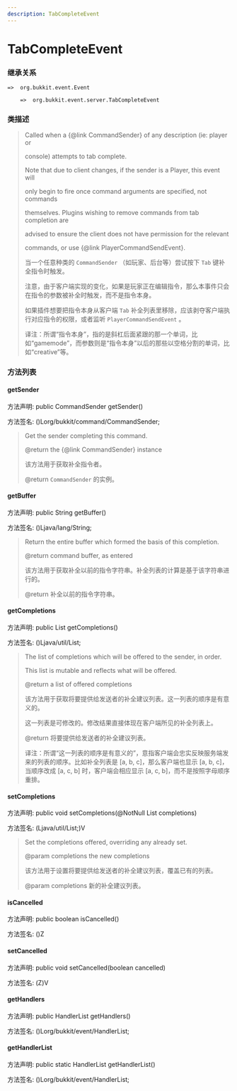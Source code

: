 ```yaml
---
description: TabCompleteEvent
---
```


# TabCompleteEvent

### 继承关系

    =>  org.bukkit.event.Event

        =>  org.bukkit.event.server.TabCompleteEvent

### 类描述

> Called when a {@link CommandSender} of any description (ie: player or
> 
> console) attempts to tab complete.
> 
> Note that due to client changes, if the sender is a Player, this event will
> 
> only begin to fire once command arguments are specified, not commands
> 
> themselves. Plugins wishing to remove commands from tab completion are
> 
> advised to ensure the client does not have permission for the relevant
> 
> commands, or use {@link PlayerCommandSendEvent}.
> 
> <p>
> 
> 当一个任意种类的 `CommandSender` （如玩家、后台等）尝试按下 `Tab` 键补全指令时触发。
> 
> 注意，由于客户端实现的变化，如果是玩家正在编辑指令，那么本事件只会在指令的参数被补全时触发，而不是指令本身。
> 
> 如果插件想要把指令本身从客户端 `Tab` 补全列表里移除，应该剥夺客户端执行对应指令的权限，或者监听 `PlayerCommandSendEvent` 。
> 
> <p>
> 
> 译注：所谓“指令本身”，指的是斜杠后面紧跟的那一个单词，比如“gamemode”，而参数则是“指令本身”以后的那些以空格分割的单词，比如“creative”等。

### 方法列表

#### getSender

方法声明: public CommandSender getSender()

方法签名: ()Lorg/bukkit/command/CommandSender;

> Get the sender completing this command.
> 
> @return the {@link CommandSender} instance
> 
> <p>
> 
> 该方法用于获取补全指令者。
> 
> @return `CommandSender` 的实例。

#### getBuffer

方法声明: public String getBuffer()

方法签名: ()Ljava/lang/String;

> Return the entire buffer which formed the basis of this completion.
> 
> @return command buffer, as entered
> 
> <p>
> 
> 该方法用于获取补全以前的指令字符串。补全列表的计算是基于该字符串进行的。
> 
> @return 补全以前的指令字符串。

#### getCompletions

方法声明: public List<String> getCompletions()

方法签名: ()Ljava/util/List;

> The list of completions which will be offered to the sender, in order.
> 
> This list is mutable and reflects what will be offered.
> 
> @return a list of offered completions
> 
> <p>
> 
> 该方法用于获取将要提供给发送者的补全建议列表。这一列表的顺序是有意义的。
> 
> 这一列表是可修改的。修改结果直接体现在客户端所见的补全列表上。
> 
> @return 将要提供给发送者的补全建议列表。
> 
> <p>
> 
> 译注：所谓“这一列表的顺序是有意义的”，意指客户端会忠实反映服务端发来的列表的顺序。比如补全列表是 [a, b, c]，那么客户端也显示 [a, b, c]，当顺序改成 [a, c, b] 时，客户端会相应显示 [a, c, b]，而不是按照字母顺序重排。

#### setCompletions

方法声明: public void setCompletions(@NotNull List<String> completions)

方法签名: (Ljava/util/List;)V

> Set the completions offered, overriding any already set.
> 
> @param completions the new completions
> 
> <p>
> 
> 该方法用于设置将要提供给发送者的补全建议列表，覆盖已有的列表。
> 
> @param completions 新的补全建议列表。

#### isCancelled

方法声明: public boolean isCancelled()

方法签名: ()Z

#### setCancelled

方法声明: public void setCancelled(boolean cancelled)

方法签名: (Z)V

#### getHandlers

方法声明: public HandlerList getHandlers()

方法签名: ()Lorg/bukkit/event/HandlerList;

#### getHandlerList

方法声明: public static HandlerList getHandlerList()

方法签名: ()Lorg/bukkit/event/HandlerList;